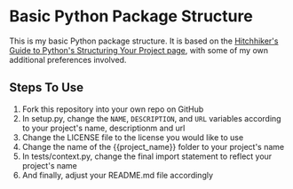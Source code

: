 # Basic Python Package Structure

This is my basic Python package structure. It is based on the [Hitchhiker's Guide to Python's Structuring Your Project page](http://docs.python-guide.org/en/latest/writing/structure/), with some of my own additional preferences involved.

## Steps To Use

1. Fork this repository into your own repo on GitHub
1. In setup.py, change the ```NAME```, ```DESCRIPTION```, and ```URL``` variables according to your project's name, descriptionm and url
1. Change the LICENSE file to the license you would like to use
1. Change the name of the {{project_name}} folder to your project's name
1. In tests/context.py, change the final import statement to reflect your project's name
1. And finally, adjust your README.md file accordingly
